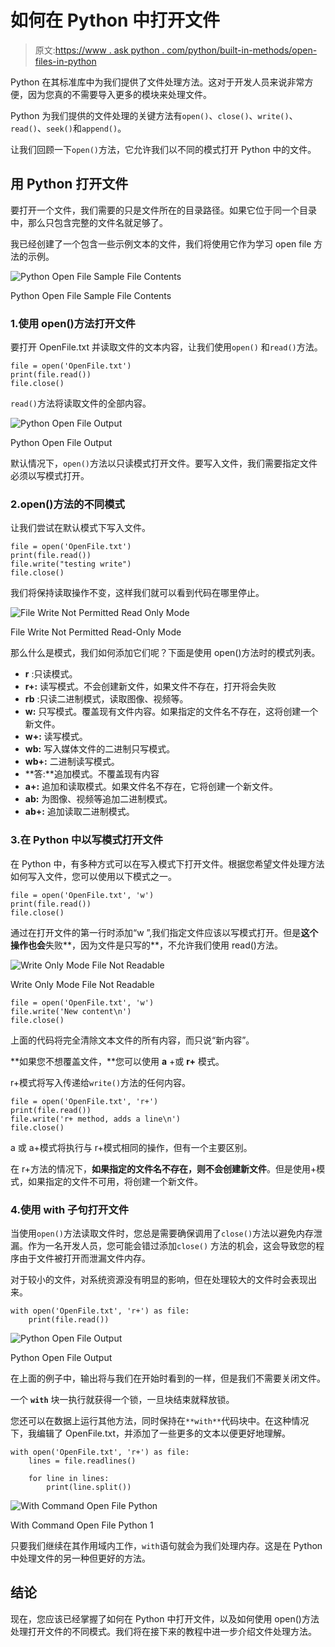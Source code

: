 # 如何在 Python 中打开文件

> 原文:[https://www . ask python . com/python/built-in-methods/open-files-in-python](https://www.askpython.com/python/built-in-methods/open-files-in-python)

Python 在其标准库中为我们提供了文件处理方法。这对于开发人员来说非常方便，因为您真的不需要导入更多的模块来处理文件。

Python 为我们提供的文件处理的关键方法有`open()`、`close()`、`write()`、`read()`、`seek()`和`append()`。

让我们回顾一下`open()`方法，它允许我们以不同的模式打开 Python 中的文件。

## 用 Python 打开文件

要打开一个文件，我们需要的只是文件所在的目录路径。如果它位于同一个目录中，那么只包含完整的文件名就足够了。

我已经创建了一个包含一些示例文本的文件，我们将使用它作为学习 open file 方法的示例。

![Python Open File Sample File Contents](../Images/d413c4b833b772cc477e912b07aba146.png)

Python Open File Sample File Contents

### 1.使用 open()方法打开文件

要打开 OpenFile.txt 并读取文件的文本内容，让我们使用`open()` 和`read()`方法。

```
file = open('OpenFile.txt')
print(file.read())
file.close()

```

`read()`方法将读取文件的全部内容。

![Python Open File Output](../Images/24e47bfdf77bd68c2cd154aac73a4508.png)

Python Open File Output

默认情况下，`open()`方法以只读模式打开文件。要写入文件，我们需要指定文件必须以写模式打开。

### 2.open()方法的不同模式

让我们尝试在默认模式下写入文件。

```
file = open('OpenFile.txt')
print(file.read())
file.write("testing write")
file.close()

```

我们将保持读取操作不变，这样我们就可以看到代码在哪里停止。

![File Write Not Permitted Read Only Mode](../Images/af26c3f9026e3ed82b05c530fe79af4a.png)

File Write Not Permitted Read-Only Mode

那么什么是模式，我们如何添加它们呢？下面是使用 open()方法时的模式列表。

*   **r** :只读模式。
*   **r+:** 读写模式。不会创建新文件，如果文件不存在，打开将会失败
*   **rb** :只读二进制模式，读取图像、视频等。
*   **w:** 只写模式。覆盖现有文件内容。如果指定的文件名不存在，这将创建一个新文件。
*   **w+:** 读写模式。
*   **wb:** 写入媒体文件的二进制只写模式。
*   **wb+:** 二进制读写模式。
*   **答:**追加模式。不覆盖现有内容
*   **a+:** 追加和读取模式。如果文件名不存在，它将创建一个新文件。
*   **ab:** 为图像、视频等追加二进制模式。
*   **ab+:** 追加读取二进制模式。

### 3.在 Python 中以写模式打开文件

在 Python 中，有多种方式可以在写入模式下打开文件。根据您希望文件处理方法如何写入文件，您可以使用以下模式之一。

```
file = open('OpenFile.txt', 'w')
print(file.read())
file.close()

```

通过在打开文件的第一行时添加“w ”,我们指定文件应该以写模式打开。但是**这个操作也会**失败**，因为文件是只写的**，不允许我们使用 read()方法。

![Write Only Mode File Not Readable](../Images/622c59f2083a65c1182f8c5982f7b2cf.png)

Write Only Mode File Not Readable

```
file = open('OpenFile.txt', 'w')
file.write('New content\n')
file.close()

```

上面的代码将完全清除文本文件的所有内容，而只说“新内容”。

**如果您不想覆盖文件，**您可以使用 **a** +或 **r+** 模式。

r+模式将写入传递给`write()`方法的任何内容。

```
file = open('OpenFile.txt', 'r+')
print(file.read())
file.write('r+ method, adds a line\n')
file.close()

```

a 或 a+模式将执行与 r+模式相同的操作，但有一个主要区别。

在 r+方法的情况下，**如果指定的文件名不存在，则不会创建新文件**。但是使用+模式，如果指定的文件不可用，将创建一个新文件。

### 4.使用 with 子句打开文件

当使用`open()`方法读取文件时，您总是需要确保调用了`close()`方法以避免内存泄漏。作为一名开发人员，您可能会错过添加`close()` 方法的机会，这会导致您的程序由于文件被打开而泄漏文件内存。

对于较小的文件，对系统资源没有明显的影响，但在处理较大的文件时会表现出来。

```
with open('OpenFile.txt', 'r+') as file:
    print(file.read())

```

![Python Open File Output](../Images/24e47bfdf77bd68c2cd154aac73a4508.png)

Python Open File Output

在上面的例子中，输出将与我们在开始时看到的一样，但是我们不需要关闭文件。

一个 **`with`** 块一执行就获得一个锁，一旦块结束就释放锁。

您还可以在数据上运行其他方法，同时保持在`**with**`代码块中。在这种情况下，我编辑了 OpenFile.txt，并添加了一些更多的文本以便更好地理解。

```
with open('OpenFile.txt', 'r+') as file:
    lines = file.readlines()

    for line in lines:
        print(line.split())

```

![With Command Open File Python](../Images/d1e22642a438362f1988c83249c139ba.png)

With Command Open File Python 1

只要我们继续在其作用域内工作，`with`语句就会为我们处理内存。这是在 Python 中处理文件的另一种但更好的方法。

## 结论

现在，您应该已经掌握了如何在 Python 中打开文件，以及如何使用 open()方法处理打开文件的不同模式。我们将在接下来的教程中进一步介绍文件处理方法。